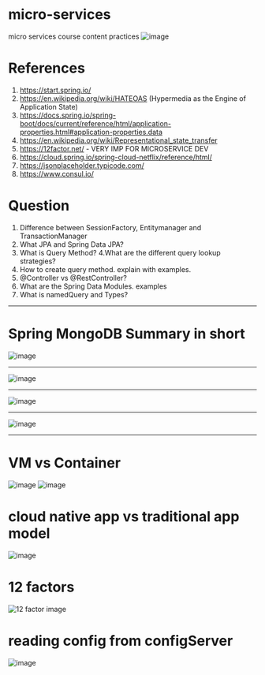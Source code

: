 # micro-services
micro services course content practices
![image](https://user-images.githubusercontent.com/9821180/133135652-ea571953-6b41-4903-96ad-005df4e5f23f.png)


# References
1. https://start.spring.io/
2. https://en.wikipedia.org/wiki/HATEOAS (Hypermedia as the Engine of Application State)
3. https://docs.spring.io/spring-boot/docs/current/reference/html/application-properties.html#application-properties.data
4. https://en.wikipedia.org/wiki/Representational_state_transfer
5. https://12factor.net/ - VERY IMP FOR MICROSERVICE DEV
6. https://cloud.spring.io/spring-cloud-netflix/reference/html/
7. https://jsonplaceholder.typicode.com/
8. https://www.consul.io/

# Question
1. Difference between SessionFactory, Entitymanager and TransactionManager
2. What JPA and Spring Data JPA?
3. What is Query Method?
4.What are the different query lookup strategies?
5. How to create query method. explain with examples.
6. @Controller vs @RestController?
7. What are the Spring Data Modules. examples
8. What is namedQuery and Types?

---
# Spring MongoDB Summary in short

![image](https://user-images.githubusercontent.com/9821180/133039113-7c9009e3-16cf-4560-8e05-5203c49c8e2b.png)

---
![image](https://user-images.githubusercontent.com/9821180/133055640-c7586a1e-b28f-441d-84ec-5c7cf9f5647d.png)

---
![image](https://user-images.githubusercontent.com/9821180/133056119-d4fa2b3a-89c3-4ba7-aecc-51f6b15b08fd.png)

---
![image](https://user-images.githubusercontent.com/9821180/133056602-1a9f0d0f-6524-4030-98ca-62ebffcdffb0.png)

---
# VM vs Container
![image](https://user-images.githubusercontent.com/9821180/133069909-160ec073-d87e-4934-8ce9-6995d3ebd08b.png)
![image](https://user-images.githubusercontent.com/9821180/133071728-60895121-3328-4ca5-ae7d-aae1af62eba8.png)

# cloud native app vs traditional app model
![image](https://user-images.githubusercontent.com/9821180/133088520-c28403dc-9880-4186-89e2-d31a45f43c0b.png)

# 12 factors
![12 factor image](https://user-images.githubusercontent.com/9821180/133089108-8e5e7c1b-7a8f-4d29-ade1-c0d634e96b12.png)

# reading config from configServer
![image](https://user-images.githubusercontent.com/9821180/133578591-d6224f3a-5f61-4972-bec7-c4441d8cd1d1.png)

